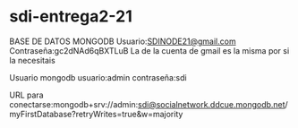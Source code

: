 # sdi-entrega2-21
BASE DE DATOS MONGODB
Usuario:SDINODE21@gmail.com
Contraseña:gc2dNAd6qBXTLuB
La de la cuenta de gmail es la misma por si la necesitais

Usuario mongodb
usuario:admin
contraseña:sdi

URL para conectarse:mongodb+srv://admin:sdi@socialnetwork.ddcue.mongodb.net/myFirstDatabase?retryWrites=true&w=majority
